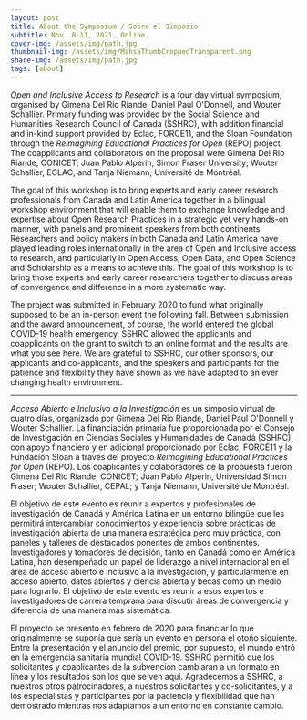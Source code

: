 ```yaml
---
layout: post
title: About the Symposium / Sobre el Simposio
subtitle: Nov. 8-11, 2021. Online.
cover-img: /assets/img/path.jpg
thumbnail-img: /assets/img/MahsaThumbCroppedTransparent.png
share-img: /assets/img/path.jpg
tags: [about]
---
```


_Open and Inclusive Access to Research_ is a four day virtual symposium, organised by Gimena Del Rio Riande, Daniel Paul O'Donnell, and Wouter Schallier. Primary funding was provided by the Social Science and Humanities Research Council of Canada (SSHRC), with addition financial and in-kind support provided by Eclac, FORCE11, and the Sloan Foundation through the _Reimagining Educational Practices for Open_ (REPO) project. The coapplicants and collaborators on the proposal were Gimena Del Rio Riande, CONICET; Juan Pablo Alperin, Simon Fraser University; Wouter Schallier, ECLAC; and Tanja Niemann, Université de Montréal. 

The goal of this workshop is to bring experts and early career research professionals from Canada and Latin America together in a bilingual workshop environment that will enable them to exchange knowledge and expertise about Open Research Practices in a strategic yet very hands-on manner, with panels and prominent speakers from both continents. Researchers and policy makers in both Canada and Latin America have played leading roles internationally in the area of Open and Inclusive access to research, and particularly in Open Access, Open Data, and Open Science and Scholarship as a means to achieve this. The goal of this workshop is to bring those experts and early career researchers together to discuss areas of convergence and difference in a more systematic way.

The project was submitted in February 2020 to fund what originally supposed to be an in-person event the following fall. Between submission and the award announcement, of course, the world entered the global COVID-19 health emergency. SSHRC allowed the applicants and coapplicants on the grant to switch to an online format and the results are what you see here. We are grateful to SSHRC, our other sponsors, our applicants and co-applicants, and the speakers and participants for the patience and flexibility they have shown as we have adapted to an ever changing health environment.

---

_Acceso Abierto e Inclusivo a la Investigación_ es un simposio virtual de cuatro días, organizado por Gimena Del Rio Riande, Daniel Paul O'Donnell y Wouter Schallier. La financiación primaria fue proporcionada por el Consejo de Investigación en Ciencias Sociales y Humanidades de Canadá (SSHRC), con apoyo financiero y en adicional proporcionado por Eclac, FORCE11 y la Fundación Sloan a través del proyecto _Reimagining Educational Practices for Open_ (REPO). Los coaplicantes y colaboradores de la propuesta fueron Gimena Del Rio Riande, CONICET; Juan Pablo Alperin, Universidad Simon Fraser; Wouter Schallier, CEPAL; y Tanja Niemann, Université de Montréal.

El objetivo de este evento es reunir a expertos y profesionales de investigación de Canadá y América Latina en un entorno bilingüe que les permitirá intercambiar conocimientos y experiencia sobre prácticas de investigación abierta de una manera estratégica pero muy práctica, con paneles y talleres de destacados ponentes de ambos continentes. Investigadores y tomadores de decisión, tanto en Canadá como en América Latina, han desempeñado un papel de liderazgo a nivel internacional en el área de acceso abierto e inclusivo a la investigación, y particularmente en acceso abierto, datos abiertos y ciencia abierta y becas como un medio para lograrlo. El objetivo de este evento es reunir a esos expertos e investigadores de carrera temprana para discutir áreas de convergencia y diferencia de una manera más sistemática.

El proyecto se presentó en febrero de 2020 para financiar lo que originalmente se suponía que sería un evento en persona el otoño siguiente. Entre la presentación y el anuncio del premio, por supuesto, el mundo entró en la emergencia sanitaria mundial COVID-19. SSHRC permitió que los solicitantes y coaplicantes de la subvención cambiaran a un formato en línea y los resultados son los que se ven aquí. Agradecemos a SSHRC, a nuestros otros patrocinadores, a nuestros solicitantes y co-solicitantes, y a los especialistas y participantes por la paciencia y flexibilidad que han demostrado mientras nos adaptamos a un entorno en constante cambio.
